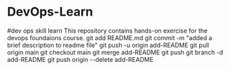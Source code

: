 # DevOps-Learn
#dev ops skill learn  This repository contains hands-on exercise for the devops foundaions course.
git add README.md
git commit -m  "added a brief description to readme file"
git push -u origin add-README
git pull origin main
git checkout  main
git merge add-README
git push
git branch -d add-README
git push origin --delete add-README

